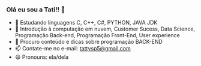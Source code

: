 ### Olá eu sou a Tati!! 👋


- 🌱 Estudando linguagens C, C++, C#, PYTHON, JAVA JDK
- 🌱 Introdução à computação em nuvem, Customer Sucess, Data Science, Programação Back-end, Programação Front-End, User experience
- 🤔 Procuro conteúdo e dicas sobre programação BACK-END
- 📫 Contate-me no e-mail: tattysp5@gmail.com
- 😄 Pronouns: ela/dela

